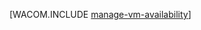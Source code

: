 <properties linkid="manage-windows-common-tasks-vm-availability" urlDisplayName="管理 VM 的可用性" pageTitle="管理虚拟机的可用性 (Linux) - Windows Azure" metaKeywords="" description="了解如何使用多台虚拟机确保 Windows Azure 应用程序的可用性。" metaCanonical="http://www.windowsazure.cn/zh-cn/manage/windows/common-tasks/manage-vm-availability/" services="virtual-machines" documentationCenter="" title="" authors=""  solutions="" writer="" manager="" editor=""  />





[WACOM.INCLUDE [manage-vm-availability](../includes/manage-vm-availability.md)]

